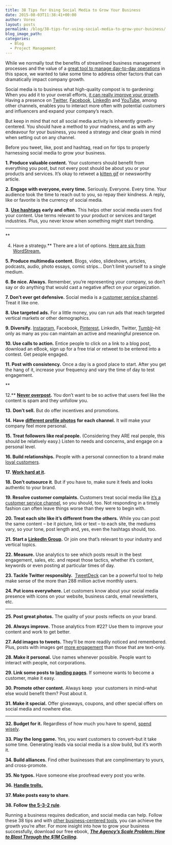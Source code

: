 ```yaml
---
title: 38 Tips for Using Social Media to Grow Your Business
date: 2015-08-03T11:38:41+00:00
author: Vorex
layout: posts
permalink: /blog/38-tips-for-using-social-media-to-grow-your-business/
blog_image_path:
categories:
  - Blog
  - Project Management
---
```

While we normally tout the benefits of streamlined business management processes and the value of a [great tool to manage day-to-day operations](http://www.vorex.com/product/) in this space, we wanted to take some time to address other factors that can dramatically impact company growth.<!--more-->

Social media is to business what high-quality compost is to gardening: When you add it to your overall efforts, [it can really improve your growth](https://www.marketingtechblog.com/2014-statistics-trends-businesses-social-media/). Having a presence on [Twitter](http://www.twitter.com), [Facebook](http://www.facebook.com), [LinkedIn](http://www.linkedin.com) and [YouTube](http://www.youtube.com), among other channels, enables you to interact more often with potential customers and influencers and expand your company&#8217;s reach.

But keep in mind that not all social media activity is inherently growth-centered. You should have a method to your madness, and as with any endeavour for your business, you need a strategy and clear goals in mind when setting out on any channel.

Before you tweet, like, post and hashtag, read on for tips to properly harnessing social media to grow your business.

**1. Produce valuable content.** Your customers should benefit from everything you post, but not every post should be about you or your products and services. It&#8217;s okay to retweet a [kitten gif](http://giphy.com/gifs/RQgzLsPYlzrBC) or newsworthy article.

**2. Engage with everyone, every time.** Seriously. Everyone. Every time. Your audience took the time to reach out to you, so repay their kindness. A reply, like or favorite is the currency of social media.

**3.** [**Use hashtags**](http://www.forbes.com/sites/johnrampton/2014/08/07/how-to-get-you-hashtag-trending/) **early and often.** This helps other social media users find your content. Use terms relevant to your product or services and target industries. Plus, you never know when something might start trending.

****

**

4. Have a strategy.** There are a lot of options. [Here are six from WordStream.](http://www.wordstream.com/blog/ws/2014/01/09/social-media-marketing-strategies)

**5. Produce multimedia content.** Blogs, video, slideshows, articles, podcasts, audio, photo essays, comic strips&#8230; Don&#8217;t limit yourself to a single medium.

**6. Be nice. Always.** Remember, you&#8217;re representing your company, so don&#8217;t say or do anything that would cast a negative affect on your organization.

**7. Don&#8217;t ever get defensive.** Social media is a [customer service channel](https://www.zendesk.com/resources/customer-service-through-social-media/). Treat it like one.

**8. Use targeted ads.** For a little money, you can run ads that reach targeted vertical markets or other demographics.

**9. Diversify.** [Instagram](http://www.instagram.com), Facebook, [Pinterest](http://www.pinterest.com), LinkedIn, Twitter, [Tumblr](http://www.tumblr.com)&#8211;hit only as many as you can maintain an active and meaningful presence on.

**10. Use calls to action.** Entice people to click on a link to a blog post, download an eBook, sign up for a free trial or retweet to be entered into a contest. Get people engaged.

**11. Post with consistency.** Once a day is a good place to start. After you get the hang of it, increase your frequency and vary the time of day to test engagement.

**

12.** [**Never overpost**](http://fortune.com/2015/01/28/8-social-media-sins-that-will-get-your-company-unfriended-and-unfollowed/)**.** You don&#8217;t want to be so active that users feel like the content is spam and they unfollow you.

**13.** **Don&#8217;t sell.** But do offer incentives and promotions.

**14.** **Have** [**different profile photos**](http://www.entrepreneur.com/article/241811) **for each channel.** It will make your company feel more personal.

**15.** **Treat followers like real people.** (Considering they ARE real people, this should be relatively easy.) Listen to needs and concerns, and engage on a personal level.

**16. Build relationships.** People with a personal connection to a brand make [loyal customers](http://www.forbes.com/sites/onmarketing/2014/01/08/great-brands-aim-for-customers-hearts-not-their-wallets/).

**17.** [**Work hard at it**](https://www.garyvaynerchuk.com/social-media-marketing-how-to--893962271.html)**.**



**18.** **Don&#8217;t outsource it**. But if you have to, make sure it feels and looks authentic to your brand.

**19. Resolve customer complaints.** Customers treat social media like [it&#8217;s a customer service channel](http://www.forbes.com/sites/jaysondemers/2014/08/12/7-reasons-you-need-to-be-using-social-media-as-your-customer-service-portal/), so you should, too. Not responding in a timely fashion can often leave things worse than they were to begin with.

**20. Treat each site like it&#8217;s different from the others.** While you can post the same content &#8211; be it picture, link or text &#8211; to each site, the mediums vary, so your tone, post length and, yes, even the hashtags should, too.

**21. Start a** [**LinkedIn Group**](https://www.linkedin.com/directory/groups/)**.** Or join one that&#8217;s relevant to your industry and vertical topics.

**22.** **Measure.** Use analytics to see which posts result in the best engagement, sales, etc. and repeat those tactics, whether it&#8217;s content, keywords or even posting at particular times of day.

**23. Tackle Twitter responsibly.**  [TweetDeck](https://tweetdeck.twitter.com/) can be a powerful tool to help make sense of the more than 288 million active monthly users.

**24. Put icons everywhere.** Let customers know about your social media presence with icons on your website, business cards, email newsletters, etc.

****

**25. Post great photos.** The quality of your posts reflects on your brand.

**26. Always improve.** Those analytics from #22? Use them to improve your content and work to get better.

**27. Add images to tweets.** They&#8217;ll be more readily noticed and remembered. Plus, posts with images get [more engagement](http://www.socialmediaexaminer.com/photos-generate-engagement-research/) than those that are text-only.

**28. Make it personal.** Use names whenever possible. People want to interact with people, not corporations.

**29. Link some posts to** [**landing pages**](http://blog.hubspot.com/blog/tabid/6307/bid/32566/Why-Landing-Pages-Are-an-Indispensable-Part-of-Marketing.aspx). If someone wants to become a customer, make it easy.

**30. Promote other content.** Always keep  your customers in mind&#8211;what else would benefit them? Post about it.

**31. Make it special.** Offer giveaways, coupons, and other special offers on social media and nowhere else.

****

**32. Budget for it.** Regardless of how much you have to spend, [spend wisely](https://blog.bufferapp.com/social-media-marketing-budget).

**33. Play the long game.** Yes, you want customers to convert&#8211;but it take some time. Generating leads via social media is a slow build, but it&#8217;s worth it.

**34. Build alliances.** Find other businesses that are complimentary to yours, and cross-promote.

**35. No typos.** Have someone else proofread every post you write.

**36.** [**Handle trolls.**](http://www.socialmediaexaminer.com/social-media-trolls/)

**37. Make posts easy to share**.

**38. Follow** [**the 5-3-2** **rule**](http://www.heinzmarketing.com/2011/10/the-5-3-2-rule-for-social-media-content/).

Running a business requires dedication, and social media can help. Follow these 38 tips and with [other business-centered tools](http://www.vorex.com/), you can achieve the growth you&#8217;re after. For more insight into how to grow your business successfully, download our free ebook, [**_The Agency&#8217;s Scale Problem: How to Blast Through the $1M Ceiling_**](http://vorex.hs-sites.com/agency-scale-ebook?__hstc=100746398.b2843db0333d5242d1d7cad84e1e93d1.1428948442272.1436804960111.1437065560391.48&__hssc=100746398.4.1437065560391&__hsfp=3345652249)**_._**
